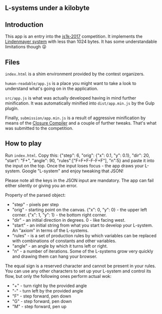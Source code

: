 ## L-systems under a kilobyte

## Introduction

This app is an entry into the [js1k-2017](http://js1k.com/2017-magic/) competition. It implements the [Lindenmayer system](https://en.wikipedia.org/wiki/L-system) with less than 1024 bytes. It has some understandable limitations though :stuck_out_tongue_winking_eye:

## Files

`index.html` is a shim environment provided by the contest organizers.

`human-readable/app.js` is a place you might want to take a look to understand what's going on in the application.

 `src/app.js` is what was actually developed having in mind further minification. It was automatically minified into `dist/app.min.js` by the Gulp plugin.

Finally, `submission/app.min.js` is a result of aggressive minification by means of the [Closure Compiler](https://closure-compiler.appspot.com/home) and a couple of further tweaks. That's what was submitted to the competition.

## How to play

Run `index.html`. Copy this: {"step": 6, "orig": {"x": 0.1, "y": 0.1}, "dir": 20, "start": "F+", "angle": 90, "rules":["F=F+F-F-F+F"], "n":5} and paste it into the input on the top. Once the input loses focus - the app draws your L-system. Google "L-system" and enjoy tweaking that JSON!

Please note all the keys in the JSON input are mandatory. The app can fail either silently or giving you an error.

Property of the parsed object:
 - "step" - pixels per step
 - "orig" - starting point on the canvas. {"x": 0, "y": 0} - the upper left corner. {"x": 1, "y": 1} - the bottom right corner.
 - "dir" - an initial direction in degrees. 0 - like facing west.
 - "start" - an initial string from what you start to develop your L-system. An "axiom" in terms of the L-systems.
 - "rules" - is a set of production rules by which variables can be replaced with combinations of constants and other variables.
 - "angle" - an angle by which it turns left or right.
 - "n" - a number of iterations. Some of the L-systems grow very quickly and drawing them can hang your browser.

The equal sign is a reserved character and cannot be present in your rules. You can use any other characters to set up your L-system and control its flow, but only the following ones perform actual wok:
- "+" - turn right by the provided angle
- "-" - turn left by the provided angle
- "F" - step forward, pen down
- "G" - step forward, pen down
- "M" - step forward, pen up
